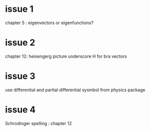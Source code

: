 # issue 1
chapter 5 : eigenvectors or eigenfunctions?

# issue 2
chapter 12: heisengerg picture underscore H for bra vectors

# issue 3
use differential and partial differential sysmbol from physics package


# issue 4
Schrodinger spelling : chapter 12




